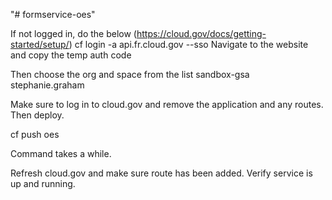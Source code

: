 "# formservice-oes" 

If not logged in, do the below (https://cloud.gov/docs/getting-started/setup/)
cf login -a api.fr.cloud.gov  --sso
Navigate to the website and copy the temp auth code

Then choose the org and space from the list
sandbox-gsa
stephanie.graham

Make sure to log in to cloud.gov and remove the application and any routes.  Then deploy.

cf push oes

Command takes a while.

Refresh cloud.gov and make sure route has been added.  Verify service is up and running.
